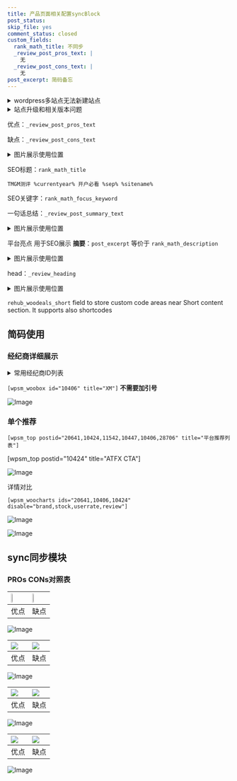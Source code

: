 ```yaml
---
title: 产品页面相关配置syncBlock
post_status: 
skip_file: yes
comment_status: closed
custom_fields:
  rank_math_title: 不同步
  _review_post_pros_text: |
    无
  _review_post_cons_text: |
    无
post_excerpt: 简码备忘
---
```

<details><summary>wordpress多站点无法新建站点</summary>

<li>和报错需要清理cookies一样的原因</li>
<li>wp-config.php里面<code>define( 'SUBDOMAIN_INSTALL', false );//子域名安装</code></li>
<li>新建子站点是用<code>define( 'SUBDOMAIN_INSTALL', true);//子域名安装</code> 完成以后，改成<code>false</code></li>
</details>

<details><summary>站点升级和相关版本问题</summary>

<p>wordpress：5.9.9
woocommerce：7.5.1
出现问题的地方：主题选项里面>><strong>Product layout >>compact style</strong></p>
<p>如何出现没有用过的字段 导致无法保存。先导出配置 然后进行修改，后面再次恢复即可。</p>
<p>出现部分字段无法显示时，需要返回默认布局后，对产品进行保存就好了。</p>
<p></p>
</details>

优点：`_review_post_pros_text`

缺点：`_review_post_cons_text`

<details><summary>图片展示使用位置</summary>

<img src="https://prod-files-secure.s3.us-west-2.amazonaws.com/39ed1227-6d7d-4570-be36-9ccd4a2c4241/f51d3d83-55d4-4bdf-9604-f37ec77ab556/Untitled.png?X-Amz-Algorithm=AWS4-HMAC-SHA256&X-Amz-Content-Sha256=UNSIGNED-PAYLOAD&X-Amz-Credential=ASIAZI2LB4663YNUIBOO%2F20250314%2Fus-west-2%2Fs3%2Faws4_request&X-Amz-Date=20250314T045519Z&X-Amz-Expires=3600&X-Amz-Security-Token=IQoJb3JpZ2luX2VjEJ3%2F%2F%2F%2F%2F%2F%2F%2F%2F%2FwEaCXVzLXdlc3QtMiJGMEQCIB79949kDoV1sOMDN8dAJT0OVxZxsEeD7eyPOVhYNthSAiBRDMK4MT%2BCd5%2B1h7fdd0p6b9lNboenVr%2BbFPTroUNj%2BCqIBAjm%2F%2F%2F%2F%2F%2F%2F%2F%2F%2F8BEAAaDDYzNzQyMzE4MzgwNSIMrvbtouU5MK%2BWug7xKtwD07Y4zIYH2uHmM4W4O8vk0k%2B7wORxPQ%2FbJTUMO%2Bk%2BAJQFQCoSMlDbWSRYOEW8e4TMCeEbDwn3hfjq%2F5RaeCxS7G6l6WNadCdFPcNuBDC4YuHfI7rx7RpawzYRjJ8Er9ENevXY6yuTqrB4c%2FTEfWp%2FRRBkO6QvjcN8E6a63WGq99SSooRCKiUhLX%2B%2Fr0UZHgMF7Z2n0Hc2WUcnwrvmNkbKkMtvbDpTQs8R0kZ4UCgX7BPLnNXseschp3GukbB4zLuIoGBndZey%2FohMeHYA96yWzhQi6C4kj%2BBfZ1%2BNkuZppw1BBZK2oXZJxdxw%2BTc75%2F7G%2BiTpkwrZvPn15GO3M9YiJOjiA1nzfNDFqEIWQEJJ4tyCwMvH7vp0oIPMI29t%2F55nxDcJyycKB5hmyGRhNRenpKMCTfhkxhJUv9CsCiGaJGtli4fud7Tj3nrwb5DyFc5hDwo5342uHPo8f8Frj2NNcvpK6vbO43JKNUAfxnyaeny2oBPAuzNhw4qVtGMcpCFJX26qDP4Scw36aHPfPz0paoga%2BD84jmYALnCnuPz%2FY62YwHQIWOdgJHxCGsH2GM59eXm1%2Bch2aC0VY%2B9VrZ2qZZZfWSaDw8AJlt%2B6gSjHvDBLMdaxnTYur3SOt%2FowierOvgY6pgF38WSC1si%2BxLCRn6RMr%2BVKrnTpg5BV8uGZAjMO%2F%2Bo9f7HfxdyI%2FT8j0wHeJe%2BJ4vFEvGBuSriJmeNgd7%2Bqbvs3eIK6wJXU32RkTmwV9WswMcAvBG2UbLcIcCqB2YL27WnLnHKmC0BDb9d9njFY6IPgPe%2BfO%2FXzDdtzfKflBwPg2O9hf5sxhdlDbhXeVdU2CH0KLSHt8GUDp3QTjiyIWvRnE%2FSb1lXf&X-Amz-Signature=cd9c732e2f51e1432d95536ba76f3e34637bff5fb88438f20c47dcf38a4a28a7&X-Amz-SignedHeaders=host&x-id=GetObject" alt="Image">
</details>

SEO标题：`rank_math_title`

`TMGM测评 %currentyear% 开户必看 %sep% %sitename%`

SEO关键字：`rank_math_focus_keyword`

一句话总结：`_review_post_summary_text`

<details><summary>图片展示使用位置</summary>

<img src="https://prod-files-secure.s3.us-west-2.amazonaws.com/39ed1227-6d7d-4570-be36-9ccd4a2c4241/4b96a922-296c-4f4e-8630-d1c870cbce01/Untitled.png?X-Amz-Algorithm=AWS4-HMAC-SHA256&X-Amz-Content-Sha256=UNSIGNED-PAYLOAD&X-Amz-Credential=ASIAZI2LB466S5G427E5%2F20250314%2Fus-west-2%2Fs3%2Faws4_request&X-Amz-Date=20250314T045521Z&X-Amz-Expires=3600&X-Amz-Security-Token=IQoJb3JpZ2luX2VjEJ3%2F%2F%2F%2F%2F%2F%2F%2F%2F%2FwEaCXVzLXdlc3QtMiJIMEYCIQDGr62GpnKvFGmXzg7Ss2wg55WgCC%2FoMHsxiy5VFp7R1gIhAI9BSqfomssUXiqP6FoPDPPdWFo3UsyuPkZeGiMfBEUWKogECOb%2F%2F%2F%2F%2F%2F%2F%2F%2F%2FwEQABoMNjM3NDIzMTgzODA1IgwRd9t8DiIP23RTu6Qq3AMYWtxIyiORejqYRweucu0HDQOu0qHwrEbzn%2BbEtqt34Zw2rF5myFIHCSfLVkyDGPPVSnvgzyt%2FFh3xkP0oAp0JFuveGTZ%2BxhjGNVHlxprXcVCaUaqCaXhFGk0lzp2C2eeSyxWqK3C2qNqkPEhzRyKOBqhEqfPY%2FBalA5STmHwFmVOdz1OENdCcodUhzhwzfpeV5jAjN41BKrJVaep6m7%2Bp1LwpYbF%2FcPuiVY2FVnuJgExLviNr90hnhcYaXnbto24NXVfOELkrsPphozUw%2BFfuv7cFcTPRTqxJDnhRRlCdTg%2B584CP0I8uFtIZgWGaE3ZCYWHrYXOX%2BHTCzqapVsj6q27lEhN5F%2FJsRFvcZiMa6odpZ0n%2BVRD%2BP8JujhJhv8dmHrdUKLpBuG%2FsYBlYhVPpSLdPoeLp7C5hC3AYhDLfbMvCXvU9NUvcYHzM5QFf0PHWTBeiA5dkHsiiAoQtZq4hXNGlkltVnETQU5NYyHQrD7uKLlbdyokFvNbHYaG4SNfte6ELn8mIOnAXiD8XfHxP3cCcNjX8OjiJQlGGLWfV6NL6yEiIXIRREO0%2FB1EjvOornvggG4hnT6IsXS%2Bn%2FSpJwfyk4efe9m4yj02%2FGK%2F%2FjLZezZU9n%2FQA6IkqzzCg6s6%2BBjqkAcrWBfwSb8YtgN%2FgFZU%2BSqqMCZ%2BAQCKGcqLDnhtgT3XVwQ7hLkk5Yb3J5P%2BDC%2FmoXGgJUlM3XWbNGIRy6x00LbF1cSlxdBLwqiiKqhISHKJRBg15dNSTNrWAOWgV1s6S5Yyf%2B9DQFAQF%2BSs3HqEcRlkJWvm0heahD6feaRMt54Lbqy9efs8WUznSJE1z8bVDVfA3N9qQYCx7mDHOVTB3jF5flTgH&X-Amz-Signature=ae5e79d0939c3c32bf2fbbdb47680541b0520c1be5f77b3b180100ae1cb13d73&X-Amz-SignedHeaders=host&x-id=GetObject" alt="Image">
</details>

平台亮点 用于SEO展示 **摘要**：`post_excerpt`  等价于 `rank_math_description`

<details><summary>图片展示使用位置</summary>

<img src="https://prod-files-secure.s3.us-west-2.amazonaws.com/39ed1227-6d7d-4570-be36-9ccd4a2c4241/1ee11f63-b60a-4dfe-a7a7-d58ff23b5d88/Untitled.png?X-Amz-Algorithm=AWS4-HMAC-SHA256&X-Amz-Content-Sha256=UNSIGNED-PAYLOAD&X-Amz-Credential=ASIAZI2LB466TXFJU3SG%2F20250314%2Fus-west-2%2Fs3%2Faws4_request&X-Amz-Date=20250314T045521Z&X-Amz-Expires=3600&X-Amz-Security-Token=IQoJb3JpZ2luX2VjEJ3%2F%2F%2F%2F%2F%2F%2F%2F%2F%2FwEaCXVzLXdlc3QtMiJHMEUCIQCHozYCUYEbqucFQqjg%2F%2FE1ThIrBdBDT55tjAmSz%2BPSmQIgTxXI66diUb%2B%2Fh%2BBKU5qmTJjUM4%2FWYEDlokSXmqs%2FP24qiAQI5v%2F%2F%2F%2F%2F%2F%2F%2F%2F%2FARAAGgw2Mzc0MjMxODM4MDUiDFUM3MaC%2BVo3tiviPCrcA9UWbdFnS9c%2FcgiMNG4bDmXSjkUTuLuJGOWUbx2EgK5OY%2BnTF7WDUby7AeFuRs1TUDpG5syuKLofsOMBpL0ngyqz8%2FqRo4yEL1vSMH3cGgFQYTXgI7%2F34eh1ATVQry2RbXtNlocZTr08k9qTmnC%2BuZm7%2FO5gBB0ATeFZycTSwb4H3BniLm9n4bOevvKNf%2FLVvqI%2B%2BcnARrLG8ssrmzY0ycwk6Zgr0zSyYxE4VCpeHZygpqkseZXXMNMeQXXeEk4rq%2F3IKr%2BJ31qs7oEmBe6HVgmU55EAwKZirQI7jdeOdXKYTwhZcUkzL0ao%2Bf82NMfhDVC4UCpwrnCg9Eq4X4SFtlhPKN7fLAjfF9Berixk9HyV9XfWncY8mtuc1ZqpjJLcxwcSRfX9U55%2FQeWXFjHJob53ChOoA5NcIzYhDBTaW4GNiK%2BE515av37ixYNnWJxljgFuaUJoLmJ0iEZtYLVI1LHesi0UwCvqCoGfMo0Dhq8ckokDrhgrO4OEYNhLiX%2BvfmR%2BYvG%2Fqzpg0BvOYpEtpS3WO7UUKA6sxLlpJP%2B7FfjuD2oY5yaxQRRrHFJLHUOCkoSy0ahB8FmwVmG64ZOnPOMcVEmMRr3N%2FWFgHzbwHQKY3fjgXCboONqtou57MNXpzr4GOqUB2kq%2BnhBobH1rrcmFhWCpwRcaj0H5a1l19qvCUkLfOJMm2ZUZ%2BvvGfj4QLbQuoRTX8mX592U%2F5%2BofiuYleB07q4P2VLsOkjBItWCYhFabOBbJt9jDVk8aPlxeCEKwhYih%2B6FyxoIvghijc3Z7tql%2F3Az4sb%2Bw5yK%2FcSVwJyyHFVG1x0LJsvCu8lAnM2oCQnen5zQq0ywecr31Jw%2BY1%2FirCC1aTHkp&X-Amz-Signature=023ce89372bed0d46eddda0906b6aaa79599e3a58746b45df5c2fea5081a2963&X-Amz-SignedHeaders=host&x-id=GetObject" alt="Image">
<img src="https://prod-files-secure.s3.us-west-2.amazonaws.com/39ed1227-6d7d-4570-be36-9ccd4a2c4241/ad4118b5-78d8-4fbe-801e-3b29b5d99c01/Untitled.png?X-Amz-Algorithm=AWS4-HMAC-SHA256&X-Amz-Content-Sha256=UNSIGNED-PAYLOAD&X-Amz-Credential=ASIAZI2LB466TXFJU3SG%2F20250314%2Fus-west-2%2Fs3%2Faws4_request&X-Amz-Date=20250314T045521Z&X-Amz-Expires=3600&X-Amz-Security-Token=IQoJb3JpZ2luX2VjEJ3%2F%2F%2F%2F%2F%2F%2F%2F%2F%2FwEaCXVzLXdlc3QtMiJHMEUCIQCHozYCUYEbqucFQqjg%2F%2FE1ThIrBdBDT55tjAmSz%2BPSmQIgTxXI66diUb%2B%2Fh%2BBKU5qmTJjUM4%2FWYEDlokSXmqs%2FP24qiAQI5v%2F%2F%2F%2F%2F%2F%2F%2F%2F%2FARAAGgw2Mzc0MjMxODM4MDUiDFUM3MaC%2BVo3tiviPCrcA9UWbdFnS9c%2FcgiMNG4bDmXSjkUTuLuJGOWUbx2EgK5OY%2BnTF7WDUby7AeFuRs1TUDpG5syuKLofsOMBpL0ngyqz8%2FqRo4yEL1vSMH3cGgFQYTXgI7%2F34eh1ATVQry2RbXtNlocZTr08k9qTmnC%2BuZm7%2FO5gBB0ATeFZycTSwb4H3BniLm9n4bOevvKNf%2FLVvqI%2B%2BcnARrLG8ssrmzY0ycwk6Zgr0zSyYxE4VCpeHZygpqkseZXXMNMeQXXeEk4rq%2F3IKr%2BJ31qs7oEmBe6HVgmU55EAwKZirQI7jdeOdXKYTwhZcUkzL0ao%2Bf82NMfhDVC4UCpwrnCg9Eq4X4SFtlhPKN7fLAjfF9Berixk9HyV9XfWncY8mtuc1ZqpjJLcxwcSRfX9U55%2FQeWXFjHJob53ChOoA5NcIzYhDBTaW4GNiK%2BE515av37ixYNnWJxljgFuaUJoLmJ0iEZtYLVI1LHesi0UwCvqCoGfMo0Dhq8ckokDrhgrO4OEYNhLiX%2BvfmR%2BYvG%2Fqzpg0BvOYpEtpS3WO7UUKA6sxLlpJP%2B7FfjuD2oY5yaxQRRrHFJLHUOCkoSy0ahB8FmwVmG64ZOnPOMcVEmMRr3N%2FWFgHzbwHQKY3fjgXCboONqtou57MNXpzr4GOqUB2kq%2BnhBobH1rrcmFhWCpwRcaj0H5a1l19qvCUkLfOJMm2ZUZ%2BvvGfj4QLbQuoRTX8mX592U%2F5%2BofiuYleB07q4P2VLsOkjBItWCYhFabOBbJt9jDVk8aPlxeCEKwhYih%2B6FyxoIvghijc3Z7tql%2F3Az4sb%2Bw5yK%2FcSVwJyyHFVG1x0LJsvCu8lAnM2oCQnen5zQq0ywecr31Jw%2BY1%2FirCC1aTHkp&X-Amz-Signature=2a686ee81258bff24493251f52d902719ca7d47149bd02650d58cef27ed23c3c&X-Amz-SignedHeaders=host&x-id=GetObject" alt="Image">
<img src="https://prod-files-secure.s3.us-west-2.amazonaws.com/39ed1227-6d7d-4570-be36-9ccd4a2c4241/a38cf7c9-a79c-4b64-9e94-13589fe0758b/Untitled.png?X-Amz-Algorithm=AWS4-HMAC-SHA256&X-Amz-Content-Sha256=UNSIGNED-PAYLOAD&X-Amz-Credential=ASIAZI2LB466TXFJU3SG%2F20250314%2Fus-west-2%2Fs3%2Faws4_request&X-Amz-Date=20250314T045521Z&X-Amz-Expires=3600&X-Amz-Security-Token=IQoJb3JpZ2luX2VjEJ3%2F%2F%2F%2F%2F%2F%2F%2F%2F%2FwEaCXVzLXdlc3QtMiJHMEUCIQCHozYCUYEbqucFQqjg%2F%2FE1ThIrBdBDT55tjAmSz%2BPSmQIgTxXI66diUb%2B%2Fh%2BBKU5qmTJjUM4%2FWYEDlokSXmqs%2FP24qiAQI5v%2F%2F%2F%2F%2F%2F%2F%2F%2F%2FARAAGgw2Mzc0MjMxODM4MDUiDFUM3MaC%2BVo3tiviPCrcA9UWbdFnS9c%2FcgiMNG4bDmXSjkUTuLuJGOWUbx2EgK5OY%2BnTF7WDUby7AeFuRs1TUDpG5syuKLofsOMBpL0ngyqz8%2FqRo4yEL1vSMH3cGgFQYTXgI7%2F34eh1ATVQry2RbXtNlocZTr08k9qTmnC%2BuZm7%2FO5gBB0ATeFZycTSwb4H3BniLm9n4bOevvKNf%2FLVvqI%2B%2BcnARrLG8ssrmzY0ycwk6Zgr0zSyYxE4VCpeHZygpqkseZXXMNMeQXXeEk4rq%2F3IKr%2BJ31qs7oEmBe6HVgmU55EAwKZirQI7jdeOdXKYTwhZcUkzL0ao%2Bf82NMfhDVC4UCpwrnCg9Eq4X4SFtlhPKN7fLAjfF9Berixk9HyV9XfWncY8mtuc1ZqpjJLcxwcSRfX9U55%2FQeWXFjHJob53ChOoA5NcIzYhDBTaW4GNiK%2BE515av37ixYNnWJxljgFuaUJoLmJ0iEZtYLVI1LHesi0UwCvqCoGfMo0Dhq8ckokDrhgrO4OEYNhLiX%2BvfmR%2BYvG%2Fqzpg0BvOYpEtpS3WO7UUKA6sxLlpJP%2B7FfjuD2oY5yaxQRRrHFJLHUOCkoSy0ahB8FmwVmG64ZOnPOMcVEmMRr3N%2FWFgHzbwHQKY3fjgXCboONqtou57MNXpzr4GOqUB2kq%2BnhBobH1rrcmFhWCpwRcaj0H5a1l19qvCUkLfOJMm2ZUZ%2BvvGfj4QLbQuoRTX8mX592U%2F5%2BofiuYleB07q4P2VLsOkjBItWCYhFabOBbJt9jDVk8aPlxeCEKwhYih%2B6FyxoIvghijc3Z7tql%2F3Az4sb%2Bw5yK%2FcSVwJyyHFVG1x0LJsvCu8lAnM2oCQnen5zQq0ywecr31Jw%2BY1%2FirCC1aTHkp&X-Amz-Signature=98d8690dfe4e067a5c379b5ac81d6f9921e6063803d56ff8069685e3564fa9a3&X-Amz-SignedHeaders=host&x-id=GetObject" alt="Image">
<img src="https://prod-files-secure.s3.us-west-2.amazonaws.com/39ed1227-6d7d-4570-be36-9ccd4a2c4241/7da6fc1e-d2ac-42ae-8c75-cb5749aa18f6/Untitled.png?X-Amz-Algorithm=AWS4-HMAC-SHA256&X-Amz-Content-Sha256=UNSIGNED-PAYLOAD&X-Amz-Credential=ASIAZI2LB466TXFJU3SG%2F20250314%2Fus-west-2%2Fs3%2Faws4_request&X-Amz-Date=20250314T045521Z&X-Amz-Expires=3600&X-Amz-Security-Token=IQoJb3JpZ2luX2VjEJ3%2F%2F%2F%2F%2F%2F%2F%2F%2F%2FwEaCXVzLXdlc3QtMiJHMEUCIQCHozYCUYEbqucFQqjg%2F%2FE1ThIrBdBDT55tjAmSz%2BPSmQIgTxXI66diUb%2B%2Fh%2BBKU5qmTJjUM4%2FWYEDlokSXmqs%2FP24qiAQI5v%2F%2F%2F%2F%2F%2F%2F%2F%2F%2FARAAGgw2Mzc0MjMxODM4MDUiDFUM3MaC%2BVo3tiviPCrcA9UWbdFnS9c%2FcgiMNG4bDmXSjkUTuLuJGOWUbx2EgK5OY%2BnTF7WDUby7AeFuRs1TUDpG5syuKLofsOMBpL0ngyqz8%2FqRo4yEL1vSMH3cGgFQYTXgI7%2F34eh1ATVQry2RbXtNlocZTr08k9qTmnC%2BuZm7%2FO5gBB0ATeFZycTSwb4H3BniLm9n4bOevvKNf%2FLVvqI%2B%2BcnARrLG8ssrmzY0ycwk6Zgr0zSyYxE4VCpeHZygpqkseZXXMNMeQXXeEk4rq%2F3IKr%2BJ31qs7oEmBe6HVgmU55EAwKZirQI7jdeOdXKYTwhZcUkzL0ao%2Bf82NMfhDVC4UCpwrnCg9Eq4X4SFtlhPKN7fLAjfF9Berixk9HyV9XfWncY8mtuc1ZqpjJLcxwcSRfX9U55%2FQeWXFjHJob53ChOoA5NcIzYhDBTaW4GNiK%2BE515av37ixYNnWJxljgFuaUJoLmJ0iEZtYLVI1LHesi0UwCvqCoGfMo0Dhq8ckokDrhgrO4OEYNhLiX%2BvfmR%2BYvG%2Fqzpg0BvOYpEtpS3WO7UUKA6sxLlpJP%2B7FfjuD2oY5yaxQRRrHFJLHUOCkoSy0ahB8FmwVmG64ZOnPOMcVEmMRr3N%2FWFgHzbwHQKY3fjgXCboONqtou57MNXpzr4GOqUB2kq%2BnhBobH1rrcmFhWCpwRcaj0H5a1l19qvCUkLfOJMm2ZUZ%2BvvGfj4QLbQuoRTX8mX592U%2F5%2BofiuYleB07q4P2VLsOkjBItWCYhFabOBbJt9jDVk8aPlxeCEKwhYih%2B6FyxoIvghijc3Z7tql%2F3Az4sb%2Bw5yK%2FcSVwJyyHFVG1x0LJsvCu8lAnM2oCQnen5zQq0ywecr31Jw%2BY1%2FirCC1aTHkp&X-Amz-Signature=558dbe171069ea98ca77d53299d0c8175edfeddd32c7abd62dc49bff876f3725&X-Amz-SignedHeaders=host&x-id=GetObject" alt="Image">
<img src="https://prod-files-secure.s3.us-west-2.amazonaws.com/39ed1227-6d7d-4570-be36-9ccd4a2c4241/7e97f40a-eaee-47f5-b2f9-475f96808fa7/Untitled.png?X-Amz-Algorithm=AWS4-HMAC-SHA256&X-Amz-Content-Sha256=UNSIGNED-PAYLOAD&X-Amz-Credential=ASIAZI2LB466TXFJU3SG%2F20250314%2Fus-west-2%2Fs3%2Faws4_request&X-Amz-Date=20250314T045521Z&X-Amz-Expires=3600&X-Amz-Security-Token=IQoJb3JpZ2luX2VjEJ3%2F%2F%2F%2F%2F%2F%2F%2F%2F%2FwEaCXVzLXdlc3QtMiJHMEUCIQCHozYCUYEbqucFQqjg%2F%2FE1ThIrBdBDT55tjAmSz%2BPSmQIgTxXI66diUb%2B%2Fh%2BBKU5qmTJjUM4%2FWYEDlokSXmqs%2FP24qiAQI5v%2F%2F%2F%2F%2F%2F%2F%2F%2F%2FARAAGgw2Mzc0MjMxODM4MDUiDFUM3MaC%2BVo3tiviPCrcA9UWbdFnS9c%2FcgiMNG4bDmXSjkUTuLuJGOWUbx2EgK5OY%2BnTF7WDUby7AeFuRs1TUDpG5syuKLofsOMBpL0ngyqz8%2FqRo4yEL1vSMH3cGgFQYTXgI7%2F34eh1ATVQry2RbXtNlocZTr08k9qTmnC%2BuZm7%2FO5gBB0ATeFZycTSwb4H3BniLm9n4bOevvKNf%2FLVvqI%2B%2BcnARrLG8ssrmzY0ycwk6Zgr0zSyYxE4VCpeHZygpqkseZXXMNMeQXXeEk4rq%2F3IKr%2BJ31qs7oEmBe6HVgmU55EAwKZirQI7jdeOdXKYTwhZcUkzL0ao%2Bf82NMfhDVC4UCpwrnCg9Eq4X4SFtlhPKN7fLAjfF9Berixk9HyV9XfWncY8mtuc1ZqpjJLcxwcSRfX9U55%2FQeWXFjHJob53ChOoA5NcIzYhDBTaW4GNiK%2BE515av37ixYNnWJxljgFuaUJoLmJ0iEZtYLVI1LHesi0UwCvqCoGfMo0Dhq8ckokDrhgrO4OEYNhLiX%2BvfmR%2BYvG%2Fqzpg0BvOYpEtpS3WO7UUKA6sxLlpJP%2B7FfjuD2oY5yaxQRRrHFJLHUOCkoSy0ahB8FmwVmG64ZOnPOMcVEmMRr3N%2FWFgHzbwHQKY3fjgXCboONqtou57MNXpzr4GOqUB2kq%2BnhBobH1rrcmFhWCpwRcaj0H5a1l19qvCUkLfOJMm2ZUZ%2BvvGfj4QLbQuoRTX8mX592U%2F5%2BofiuYleB07q4P2VLsOkjBItWCYhFabOBbJt9jDVk8aPlxeCEKwhYih%2B6FyxoIvghijc3Z7tql%2F3Az4sb%2Bw5yK%2FcSVwJyyHFVG1x0LJsvCu8lAnM2oCQnen5zQq0ywecr31Jw%2BY1%2FirCC1aTHkp&X-Amz-Signature=f3ff54bac3e5cf2bbca9ddbda76c73ec76c8ee03f722d59e4d9ce4c52337d390&X-Amz-SignedHeaders=host&x-id=GetObject" alt="Image">
</details>

head：`_review_heading`

<details><summary>图片展示使用位置</summary>

<img src="https://prod-files-secure.s3.us-west-2.amazonaws.com/39ed1227-6d7d-4570-be36-9ccd4a2c4241/3a4650ad-9887-415c-889a-edd51fa54f27/Untitled.png?X-Amz-Algorithm=AWS4-HMAC-SHA256&X-Amz-Content-Sha256=UNSIGNED-PAYLOAD&X-Amz-Credential=ASIAZI2LB466QGXAFVCA%2F20250314%2Fus-west-2%2Fs3%2Faws4_request&X-Amz-Date=20250314T045522Z&X-Amz-Expires=3600&X-Amz-Security-Token=IQoJb3JpZ2luX2VjEJ3%2F%2F%2F%2F%2F%2F%2F%2F%2F%2FwEaCXVzLXdlc3QtMiJIMEYCIQDHjacYhTBVv%2FsTMDJyGYL4A%2BCCfHwHypk8GYf%2BZr3m0AIhAOgBK8S0y7jBz76CpWVyEKWr%2FtxFt5h1NoG%2F4ssueOBfKogECOb%2F%2F%2F%2F%2F%2F%2F%2F%2F%2FwEQABoMNjM3NDIzMTgzODA1IgytL%2BUc%2B8B81N4eY0wq3AO1qlxug7ak8adMGdLAocJam36Pil08nZUKeazwfRGdl1yhvVdPpaNgq8oggESgEtMepINrTwrmuLYOfK2ygJGORuIUF5Ejn0YgApGpqNhbDmIHmT9HjMkI%2FODs5HsmoH9F2wINjaRYsi42dGVtk5g2rezfIvacRVDVRz7PC9beJICBtV2gHax2%2B4DuO8moS0VdU46Wfelt3XNtK1O15Pbc9641o5awLUqBxt29bBdcdLngc1n1PimiCe5jVQrMuAH4t6fe%2FhzFAGpFulZz25Od62QRwA4%2BWM4X5Np2%2Fbovd4lAXw7RL0e5WkiW6BHidtkp39I%2FSHRup0t66PleX1%2BgCTDtJ7DtBoHyE1DnAghf0hK%2FJCo0MXcj7PFxzgwPfGAPZm8Wl%2FkA4QNAXWNRE0a1w7fw2ZGVHx5zL7Oq%2FwQGORcBpBxZEjqiNE%2FG%2BsYol1NQZ%2FXh6IGCZA6KUbijMLR5mvkhXU2K%2FmDIEEBN9s9WCybgO1Z10cJVMnZkVfNe5gey7yzDD3VWLdh59UuzsN4N4tSTPd%2BSVqXawRQILYQfdBqhgMox3fMEbk0w0APTfPNlniAGbq7hhIWDx11fz596n5vm%2FPy8mzh6r8M9claHSy63AWtxhVJG93zfdDDy6s6%2BBjqkAe6Q74niSTOy6gPDmDcPRJpo0b5CDmNU2HdljLhAk4JJ4fie2qOEgUbhh6TrVz8q8IBdYnPRLVSbe7JnKOz%2FWnfmOAScx3b%2FdFhpXVl4KaBW%2Foykip0yoHYYNawpyYz%2Fo%2BeSsbIbPTTHo0%2FxAU%2FcxIQhjBK9YzIlMlEZJYDvviXG6eXzkz9nNHqDYcjQ9%2BiuCQgdYPWjZlyvDzAo%2FyRzSacT7rYV&X-Amz-Signature=8251d8d8bfc41b071eb313c3acc2b2dbaad81cb9c496222bc3842507d3cacc27&X-Amz-SignedHeaders=host&x-id=GetObject" alt="Image">
</details>

`rehub_woodeals_short`	field to store custom code areas near Short content section. It supports also shortcodes



## 简码使用

### 经纪商详细展示

<details><summary>常用经纪商ID列表</summary>

<pre><code class="php">嘉盛 ===> 20641  [wpsm_woobox id="20641" title="嘉盛"]
易信easymarkets ===> 11542  [wpsm_woobox id="11542" title="易信easymarkets"]
ATFX外汇 ===> 10424  [wpsm_woobox id="10424" title="ATFX"]
XM ===> 10406  [wpsm_woobox id="10406" title="XM"]
TMGM ===> 29622  [wpsm_woobox id="29622" title="TMGM"]
HYCM ===> 10447  [wpsm_woobox id="10447" title="HYCM"]
fpmarkets澳福外汇 ===> 20639  [wpsm_woobox id="20639" title="fpmarkets澳福外汇"]</code></pre>
</details>

`[wpsm_woobox id="10406" title="XM"]` **不需要加引号**

![Image](https://prod-files-secure.s3.us-west-2.amazonaws.com/39ed1227-6d7d-4570-be36-9ccd4a2c4241/4f898f9d-0fa7-4e43-acd3-ac6bc7be575a/Untitled.png?X-Amz-Algorithm=AWS4-HMAC-SHA256&X-Amz-Content-Sha256=UNSIGNED-PAYLOAD&X-Amz-Credential=ASIAZI2LB466RHHPYQIH%2F20250314%2Fus-west-2%2Fs3%2Faws4_request&X-Amz-Date=20250314T045518Z&X-Amz-Expires=3600&X-Amz-Security-Token=IQoJb3JpZ2luX2VjEJ3%2F%2F%2F%2F%2F%2F%2F%2F%2F%2FwEaCXVzLXdlc3QtMiJHMEUCIEz5MpHXxtSTNyOBn9s2Vpw7R7c0W29V%2FJkZvDhu2m2MAiEAuqN%2FbT7St3hLJi71vYd5zkjiglxw5H7%2FWUwkOCZ9O44qiAQI5v%2F%2F%2F%2F%2F%2F%2F%2F%2F%2FARAAGgw2Mzc0MjMxODM4MDUiDJZzHGqfBESnrceRpSrcA42hwFrzKXmzMBG9OrRVXwGbpX5azwf0Xm5PdTf0W7T7iG5jVze4JJkRdwveYXe3B47pXZWMTfFP4%2F0v3yKjZlY6A0IgnNwLa8SkZkhrBi6AKQLeVd8xIuzpfoDEYbufvSThbHcQletDDyPHTjAvp%2B3QwMquZZnWiNYGrIaZ%2B5o09GreDwBmvL%2FAGfOlMeke9il1Ria5g4AaqRgdSHpwxanuUPov4vSuuNHZqxTBqiWBECFq2RfgrX1urU8gnNVidYv84OixgVrONLCzwXrm6C6fHbjry%2BIJBtGSrNwjBUA0C6Dyr5xC3OCPYW5Myw0iNTAixzRvRFvsIcWWKG86xRMLC5s9Kte61L2T49SD%2BtyS438W6xmbEeZ1VLT2bS7DKJkZLnO2JIgqvi1K%2BQ6IJW1f9k2fZwITxXra6%2B%2BeN0Nw4SxsqubB0xwjSW8GD9KuYIoNh0mL5V%2BqF6NzmvuBEzUBG2jx80GPDQpf4HV%2BD6R%2BpeSFk%2Fs7ElAERZShEV5VzcATDkrKSkvgnSzcQ2XR96IvMdesVUSgo1ozESxXJAv3PcFHvbLdzzfy%2BJSVIbs0B9PR4UXqZFy%2BJXF6%2B1R0eH1Z1q%2B0iAClD7Asuy2cnD30Md5Pc5fjP0cgtT40MPzpzr4GOqUBLNd2GFYCfPb%2FQ%2BwPS%2FHpBEqJhhm7Ugv32IPcvbhf%2BG7H9rXs9Xeezp2Q5UiDv%2FvYIpXacC7o67ONN1Ee%2Bz8s8mfyjIf7HFMQL6%2BiWboH8O2W4ixgWUkuyA1UN3EUglSlvwL7vI798c6ufTj00XpFCFuJbxPqXG8JI%2BaRHca01ZbrE7ax%2Fzt9Xq9L7rWrm4Tp%2Bm6his2dRGlGRhzB3JZg7BUkBNel&X-Amz-Signature=abc9c76e78f24e58861715ea7240c8117ce0cad2833bf1a9b1da2896f8a2e5ca&X-Amz-SignedHeaders=host&x-id=GetObject)

### 单个推荐
`[wpsm_top postid="20641,10424,11542,10447,10406,28706" title="平台推荐列表"]`

[wpsm_top postid="10424" title="ATFX CTA"]

![Image](https://prod-files-secure.s3.us-west-2.amazonaws.com/39ed1227-6d7d-4570-be36-9ccd4a2c4241/5ac620dc-51a8-48b6-b55d-91f47299193c/Untitled.png?X-Amz-Algorithm=AWS4-HMAC-SHA256&X-Amz-Content-Sha256=UNSIGNED-PAYLOAD&X-Amz-Credential=ASIAZI2LB466RHHPYQIH%2F20250314%2Fus-west-2%2Fs3%2Faws4_request&X-Amz-Date=20250314T045518Z&X-Amz-Expires=3600&X-Amz-Security-Token=IQoJb3JpZ2luX2VjEJ3%2F%2F%2F%2F%2F%2F%2F%2F%2F%2FwEaCXVzLXdlc3QtMiJHMEUCIEz5MpHXxtSTNyOBn9s2Vpw7R7c0W29V%2FJkZvDhu2m2MAiEAuqN%2FbT7St3hLJi71vYd5zkjiglxw5H7%2FWUwkOCZ9O44qiAQI5v%2F%2F%2F%2F%2F%2F%2F%2F%2F%2FARAAGgw2Mzc0MjMxODM4MDUiDJZzHGqfBESnrceRpSrcA42hwFrzKXmzMBG9OrRVXwGbpX5azwf0Xm5PdTf0W7T7iG5jVze4JJkRdwveYXe3B47pXZWMTfFP4%2F0v3yKjZlY6A0IgnNwLa8SkZkhrBi6AKQLeVd8xIuzpfoDEYbufvSThbHcQletDDyPHTjAvp%2B3QwMquZZnWiNYGrIaZ%2B5o09GreDwBmvL%2FAGfOlMeke9il1Ria5g4AaqRgdSHpwxanuUPov4vSuuNHZqxTBqiWBECFq2RfgrX1urU8gnNVidYv84OixgVrONLCzwXrm6C6fHbjry%2BIJBtGSrNwjBUA0C6Dyr5xC3OCPYW5Myw0iNTAixzRvRFvsIcWWKG86xRMLC5s9Kte61L2T49SD%2BtyS438W6xmbEeZ1VLT2bS7DKJkZLnO2JIgqvi1K%2BQ6IJW1f9k2fZwITxXra6%2B%2BeN0Nw4SxsqubB0xwjSW8GD9KuYIoNh0mL5V%2BqF6NzmvuBEzUBG2jx80GPDQpf4HV%2BD6R%2BpeSFk%2Fs7ElAERZShEV5VzcATDkrKSkvgnSzcQ2XR96IvMdesVUSgo1ozESxXJAv3PcFHvbLdzzfy%2BJSVIbs0B9PR4UXqZFy%2BJXF6%2B1R0eH1Z1q%2B0iAClD7Asuy2cnD30Md5Pc5fjP0cgtT40MPzpzr4GOqUBLNd2GFYCfPb%2FQ%2BwPS%2FHpBEqJhhm7Ugv32IPcvbhf%2BG7H9rXs9Xeezp2Q5UiDv%2FvYIpXacC7o67ONN1Ee%2Bz8s8mfyjIf7HFMQL6%2BiWboH8O2W4ixgWUkuyA1UN3EUglSlvwL7vI798c6ufTj00XpFCFuJbxPqXG8JI%2BaRHca01ZbrE7ax%2Fzt9Xq9L7rWrm4Tp%2Bm6his2dRGlGRhzB3JZg7BUkBNel&X-Amz-Signature=eef2419bb09d852e614ab278808a328bb4127f1cca30ea315ad8f1b1a76b1478&X-Amz-SignedHeaders=host&x-id=GetObject)

详情对比

`[wpsm_woocharts ids="20641,10406,10424" disable="brand,stock,userrate,review"]`

![Image](https://prod-files-secure.s3.us-west-2.amazonaws.com/39ed1227-6d7d-4570-be36-9ccd4a2c4241/bf3ba45f-b9f3-4295-8aef-b4a495fd25f4/Untitled.png?X-Amz-Algorithm=AWS4-HMAC-SHA256&X-Amz-Content-Sha256=UNSIGNED-PAYLOAD&X-Amz-Credential=ASIAZI2LB466RHHPYQIH%2F20250314%2Fus-west-2%2Fs3%2Faws4_request&X-Amz-Date=20250314T045518Z&X-Amz-Expires=3600&X-Amz-Security-Token=IQoJb3JpZ2luX2VjEJ3%2F%2F%2F%2F%2F%2F%2F%2F%2F%2FwEaCXVzLXdlc3QtMiJHMEUCIEz5MpHXxtSTNyOBn9s2Vpw7R7c0W29V%2FJkZvDhu2m2MAiEAuqN%2FbT7St3hLJi71vYd5zkjiglxw5H7%2FWUwkOCZ9O44qiAQI5v%2F%2F%2F%2F%2F%2F%2F%2F%2F%2FARAAGgw2Mzc0MjMxODM4MDUiDJZzHGqfBESnrceRpSrcA42hwFrzKXmzMBG9OrRVXwGbpX5azwf0Xm5PdTf0W7T7iG5jVze4JJkRdwveYXe3B47pXZWMTfFP4%2F0v3yKjZlY6A0IgnNwLa8SkZkhrBi6AKQLeVd8xIuzpfoDEYbufvSThbHcQletDDyPHTjAvp%2B3QwMquZZnWiNYGrIaZ%2B5o09GreDwBmvL%2FAGfOlMeke9il1Ria5g4AaqRgdSHpwxanuUPov4vSuuNHZqxTBqiWBECFq2RfgrX1urU8gnNVidYv84OixgVrONLCzwXrm6C6fHbjry%2BIJBtGSrNwjBUA0C6Dyr5xC3OCPYW5Myw0iNTAixzRvRFvsIcWWKG86xRMLC5s9Kte61L2T49SD%2BtyS438W6xmbEeZ1VLT2bS7DKJkZLnO2JIgqvi1K%2BQ6IJW1f9k2fZwITxXra6%2B%2BeN0Nw4SxsqubB0xwjSW8GD9KuYIoNh0mL5V%2BqF6NzmvuBEzUBG2jx80GPDQpf4HV%2BD6R%2BpeSFk%2Fs7ElAERZShEV5VzcATDkrKSkvgnSzcQ2XR96IvMdesVUSgo1ozESxXJAv3PcFHvbLdzzfy%2BJSVIbs0B9PR4UXqZFy%2BJXF6%2B1R0eH1Z1q%2B0iAClD7Asuy2cnD30Md5Pc5fjP0cgtT40MPzpzr4GOqUBLNd2GFYCfPb%2FQ%2BwPS%2FHpBEqJhhm7Ugv32IPcvbhf%2BG7H9rXs9Xeezp2Q5UiDv%2FvYIpXacC7o67ONN1Ee%2Bz8s8mfyjIf7HFMQL6%2BiWboH8O2W4ixgWUkuyA1UN3EUglSlvwL7vI798c6ufTj00XpFCFuJbxPqXG8JI%2BaRHca01ZbrE7ax%2Fzt9Xq9L7rWrm4Tp%2Bm6his2dRGlGRhzB3JZg7BUkBNel&X-Amz-Signature=545dfb90497a22e04278c7344c0e51dd1e1908c0d2ba6fb99fc69ff1fe36ac92&X-Amz-SignedHeaders=host&x-id=GetObject)

![Image](https://prod-files-secure.s3.us-west-2.amazonaws.com/39ed1227-6d7d-4570-be36-9ccd4a2c4241/30bc56ef-f383-4b48-9768-2ebc9e436ec0/Untitled.png?X-Amz-Algorithm=AWS4-HMAC-SHA256&X-Amz-Content-Sha256=UNSIGNED-PAYLOAD&X-Amz-Credential=ASIAZI2LB466RHHPYQIH%2F20250314%2Fus-west-2%2Fs3%2Faws4_request&X-Amz-Date=20250314T045518Z&X-Amz-Expires=3600&X-Amz-Security-Token=IQoJb3JpZ2luX2VjEJ3%2F%2F%2F%2F%2F%2F%2F%2F%2F%2FwEaCXVzLXdlc3QtMiJHMEUCIEz5MpHXxtSTNyOBn9s2Vpw7R7c0W29V%2FJkZvDhu2m2MAiEAuqN%2FbT7St3hLJi71vYd5zkjiglxw5H7%2FWUwkOCZ9O44qiAQI5v%2F%2F%2F%2F%2F%2F%2F%2F%2F%2FARAAGgw2Mzc0MjMxODM4MDUiDJZzHGqfBESnrceRpSrcA42hwFrzKXmzMBG9OrRVXwGbpX5azwf0Xm5PdTf0W7T7iG5jVze4JJkRdwveYXe3B47pXZWMTfFP4%2F0v3yKjZlY6A0IgnNwLa8SkZkhrBi6AKQLeVd8xIuzpfoDEYbufvSThbHcQletDDyPHTjAvp%2B3QwMquZZnWiNYGrIaZ%2B5o09GreDwBmvL%2FAGfOlMeke9il1Ria5g4AaqRgdSHpwxanuUPov4vSuuNHZqxTBqiWBECFq2RfgrX1urU8gnNVidYv84OixgVrONLCzwXrm6C6fHbjry%2BIJBtGSrNwjBUA0C6Dyr5xC3OCPYW5Myw0iNTAixzRvRFvsIcWWKG86xRMLC5s9Kte61L2T49SD%2BtyS438W6xmbEeZ1VLT2bS7DKJkZLnO2JIgqvi1K%2BQ6IJW1f9k2fZwITxXra6%2B%2BeN0Nw4SxsqubB0xwjSW8GD9KuYIoNh0mL5V%2BqF6NzmvuBEzUBG2jx80GPDQpf4HV%2BD6R%2BpeSFk%2Fs7ElAERZShEV5VzcATDkrKSkvgnSzcQ2XR96IvMdesVUSgo1ozESxXJAv3PcFHvbLdzzfy%2BJSVIbs0B9PR4UXqZFy%2BJXF6%2B1R0eH1Z1q%2B0iAClD7Asuy2cnD30Md5Pc5fjP0cgtT40MPzpzr4GOqUBLNd2GFYCfPb%2FQ%2BwPS%2FHpBEqJhhm7Ugv32IPcvbhf%2BG7H9rXs9Xeezp2Q5UiDv%2FvYIpXacC7o67ONN1Ee%2Bz8s8mfyjIf7HFMQL6%2BiWboH8O2W4ixgWUkuyA1UN3EUglSlvwL7vI798c6ufTj00XpFCFuJbxPqXG8JI%2BaRHca01ZbrE7ax%2Fzt9Xq9L7rWrm4Tp%2Bm6his2dRGlGRhzB3JZg7BUkBNel&X-Amz-Signature=5cf13fd05335e2117ae5084119c06dc6790fcb41f984b1fe21b7cbd73ecdd03f&X-Amz-SignedHeaders=host&x-id=GetObject)

## sync同步模块

### PROs CONs对照表

| <img src="https://cdn.ifttt.fun/gh/jarlin8/OSS@main/icons/customize/pros.svg" height="auto" width="37.3%"> | <img src="https://cdn.ifttt.fun/gh/jarlin8/OSS@main/icons/customize/cons.svg" height="auto" width="28.8%"> |
| :--- | :--- |
| 优点 | 缺点 |

![Image](https://prod-files-secure.s3.us-west-2.amazonaws.com/39ed1227-6d7d-4570-be36-9ccd4a2c4241/8742b755-dfb5-4004-9a5f-d6e561664bd8/Untitled.png?X-Amz-Algorithm=AWS4-HMAC-SHA256&X-Amz-Content-Sha256=UNSIGNED-PAYLOAD&X-Amz-Credential=ASIAZI2LB466RHHPYQIH%2F20250314%2Fus-west-2%2Fs3%2Faws4_request&X-Amz-Date=20250314T045518Z&X-Amz-Expires=3600&X-Amz-Security-Token=IQoJb3JpZ2luX2VjEJ3%2F%2F%2F%2F%2F%2F%2F%2F%2F%2FwEaCXVzLXdlc3QtMiJHMEUCIEz5MpHXxtSTNyOBn9s2Vpw7R7c0W29V%2FJkZvDhu2m2MAiEAuqN%2FbT7St3hLJi71vYd5zkjiglxw5H7%2FWUwkOCZ9O44qiAQI5v%2F%2F%2F%2F%2F%2F%2F%2F%2F%2FARAAGgw2Mzc0MjMxODM4MDUiDJZzHGqfBESnrceRpSrcA42hwFrzKXmzMBG9OrRVXwGbpX5azwf0Xm5PdTf0W7T7iG5jVze4JJkRdwveYXe3B47pXZWMTfFP4%2F0v3yKjZlY6A0IgnNwLa8SkZkhrBi6AKQLeVd8xIuzpfoDEYbufvSThbHcQletDDyPHTjAvp%2B3QwMquZZnWiNYGrIaZ%2B5o09GreDwBmvL%2FAGfOlMeke9il1Ria5g4AaqRgdSHpwxanuUPov4vSuuNHZqxTBqiWBECFq2RfgrX1urU8gnNVidYv84OixgVrONLCzwXrm6C6fHbjry%2BIJBtGSrNwjBUA0C6Dyr5xC3OCPYW5Myw0iNTAixzRvRFvsIcWWKG86xRMLC5s9Kte61L2T49SD%2BtyS438W6xmbEeZ1VLT2bS7DKJkZLnO2JIgqvi1K%2BQ6IJW1f9k2fZwITxXra6%2B%2BeN0Nw4SxsqubB0xwjSW8GD9KuYIoNh0mL5V%2BqF6NzmvuBEzUBG2jx80GPDQpf4HV%2BD6R%2BpeSFk%2Fs7ElAERZShEV5VzcATDkrKSkvgnSzcQ2XR96IvMdesVUSgo1ozESxXJAv3PcFHvbLdzzfy%2BJSVIbs0B9PR4UXqZFy%2BJXF6%2B1R0eH1Z1q%2B0iAClD7Asuy2cnD30Md5Pc5fjP0cgtT40MPzpzr4GOqUBLNd2GFYCfPb%2FQ%2BwPS%2FHpBEqJhhm7Ugv32IPcvbhf%2BG7H9rXs9Xeezp2Q5UiDv%2FvYIpXacC7o67ONN1Ee%2Bz8s8mfyjIf7HFMQL6%2BiWboH8O2W4ixgWUkuyA1UN3EUglSlvwL7vI798c6ufTj00XpFCFuJbxPqXG8JI%2BaRHca01ZbrE7ax%2Fzt9Xq9L7rWrm4Tp%2Bm6his2dRGlGRhzB3JZg7BUkBNel&X-Amz-Signature=b5c7d318c2e3d63052b022e552fbb391d6c1dc8fe1557813f05fe3c887de052c&X-Amz-SignedHeaders=host&x-id=GetObject)

| <img src="https://cdn.ifttt.fun/gh/jarlin8/OSS@main/icons/customize/pros1.svg" height="auto"> | <img src="https://cdn.ifttt.fun/gh/jarlin8/OSS@main/icons/customize/cons1.svg" height="auto"> |
| :--- | :--- |
| 优点 | 缺点 |

![Image](https://prod-files-secure.s3.us-west-2.amazonaws.com/39ed1227-6d7d-4570-be36-9ccd4a2c4241/806358f8-c9c4-4e17-bb35-c6c76a5397a5/Untitled.png?X-Amz-Algorithm=AWS4-HMAC-SHA256&X-Amz-Content-Sha256=UNSIGNED-PAYLOAD&X-Amz-Credential=ASIAZI2LB466RHHPYQIH%2F20250314%2Fus-west-2%2Fs3%2Faws4_request&X-Amz-Date=20250314T045518Z&X-Amz-Expires=3600&X-Amz-Security-Token=IQoJb3JpZ2luX2VjEJ3%2F%2F%2F%2F%2F%2F%2F%2F%2F%2FwEaCXVzLXdlc3QtMiJHMEUCIEz5MpHXxtSTNyOBn9s2Vpw7R7c0W29V%2FJkZvDhu2m2MAiEAuqN%2FbT7St3hLJi71vYd5zkjiglxw5H7%2FWUwkOCZ9O44qiAQI5v%2F%2F%2F%2F%2F%2F%2F%2F%2F%2FARAAGgw2Mzc0MjMxODM4MDUiDJZzHGqfBESnrceRpSrcA42hwFrzKXmzMBG9OrRVXwGbpX5azwf0Xm5PdTf0W7T7iG5jVze4JJkRdwveYXe3B47pXZWMTfFP4%2F0v3yKjZlY6A0IgnNwLa8SkZkhrBi6AKQLeVd8xIuzpfoDEYbufvSThbHcQletDDyPHTjAvp%2B3QwMquZZnWiNYGrIaZ%2B5o09GreDwBmvL%2FAGfOlMeke9il1Ria5g4AaqRgdSHpwxanuUPov4vSuuNHZqxTBqiWBECFq2RfgrX1urU8gnNVidYv84OixgVrONLCzwXrm6C6fHbjry%2BIJBtGSrNwjBUA0C6Dyr5xC3OCPYW5Myw0iNTAixzRvRFvsIcWWKG86xRMLC5s9Kte61L2T49SD%2BtyS438W6xmbEeZ1VLT2bS7DKJkZLnO2JIgqvi1K%2BQ6IJW1f9k2fZwITxXra6%2B%2BeN0Nw4SxsqubB0xwjSW8GD9KuYIoNh0mL5V%2BqF6NzmvuBEzUBG2jx80GPDQpf4HV%2BD6R%2BpeSFk%2Fs7ElAERZShEV5VzcATDkrKSkvgnSzcQ2XR96IvMdesVUSgo1ozESxXJAv3PcFHvbLdzzfy%2BJSVIbs0B9PR4UXqZFy%2BJXF6%2B1R0eH1Z1q%2B0iAClD7Asuy2cnD30Md5Pc5fjP0cgtT40MPzpzr4GOqUBLNd2GFYCfPb%2FQ%2BwPS%2FHpBEqJhhm7Ugv32IPcvbhf%2BG7H9rXs9Xeezp2Q5UiDv%2FvYIpXacC7o67ONN1Ee%2Bz8s8mfyjIf7HFMQL6%2BiWboH8O2W4ixgWUkuyA1UN3EUglSlvwL7vI798c6ufTj00XpFCFuJbxPqXG8JI%2BaRHca01ZbrE7ax%2Fzt9Xq9L7rWrm4Tp%2Bm6his2dRGlGRhzB3JZg7BUkBNel&X-Amz-Signature=e5ed4b3128f21d6464cd3711e44c8618c815d87cf95506ffd8eb43506ac941fa&X-Amz-SignedHeaders=host&x-id=GetObject)

| <img src="https://cdn.ifttt.fun/gh/jarlin8/OSS@main/icons/customize/pros2.svg" height="auto"> | <img src="https://cdn.ifttt.fun/gh/jarlin8/OSS@main/icons/customize/cons2.svg" height="auto"> |
| :--- | :--- |
| 优点 | 缺点 |

![Image](https://prod-files-secure.s3.us-west-2.amazonaws.com/39ed1227-6d7d-4570-be36-9ccd4a2c4241/a9245ec9-70dd-4005-b534-0d54315fc5f3/Untitled.png?X-Amz-Algorithm=AWS4-HMAC-SHA256&X-Amz-Content-Sha256=UNSIGNED-PAYLOAD&X-Amz-Credential=ASIAZI2LB466RHHPYQIH%2F20250314%2Fus-west-2%2Fs3%2Faws4_request&X-Amz-Date=20250314T045518Z&X-Amz-Expires=3600&X-Amz-Security-Token=IQoJb3JpZ2luX2VjEJ3%2F%2F%2F%2F%2F%2F%2F%2F%2F%2FwEaCXVzLXdlc3QtMiJHMEUCIEz5MpHXxtSTNyOBn9s2Vpw7R7c0W29V%2FJkZvDhu2m2MAiEAuqN%2FbT7St3hLJi71vYd5zkjiglxw5H7%2FWUwkOCZ9O44qiAQI5v%2F%2F%2F%2F%2F%2F%2F%2F%2F%2FARAAGgw2Mzc0MjMxODM4MDUiDJZzHGqfBESnrceRpSrcA42hwFrzKXmzMBG9OrRVXwGbpX5azwf0Xm5PdTf0W7T7iG5jVze4JJkRdwveYXe3B47pXZWMTfFP4%2F0v3yKjZlY6A0IgnNwLa8SkZkhrBi6AKQLeVd8xIuzpfoDEYbufvSThbHcQletDDyPHTjAvp%2B3QwMquZZnWiNYGrIaZ%2B5o09GreDwBmvL%2FAGfOlMeke9il1Ria5g4AaqRgdSHpwxanuUPov4vSuuNHZqxTBqiWBECFq2RfgrX1urU8gnNVidYv84OixgVrONLCzwXrm6C6fHbjry%2BIJBtGSrNwjBUA0C6Dyr5xC3OCPYW5Myw0iNTAixzRvRFvsIcWWKG86xRMLC5s9Kte61L2T49SD%2BtyS438W6xmbEeZ1VLT2bS7DKJkZLnO2JIgqvi1K%2BQ6IJW1f9k2fZwITxXra6%2B%2BeN0Nw4SxsqubB0xwjSW8GD9KuYIoNh0mL5V%2BqF6NzmvuBEzUBG2jx80GPDQpf4HV%2BD6R%2BpeSFk%2Fs7ElAERZShEV5VzcATDkrKSkvgnSzcQ2XR96IvMdesVUSgo1ozESxXJAv3PcFHvbLdzzfy%2BJSVIbs0B9PR4UXqZFy%2BJXF6%2B1R0eH1Z1q%2B0iAClD7Asuy2cnD30Md5Pc5fjP0cgtT40MPzpzr4GOqUBLNd2GFYCfPb%2FQ%2BwPS%2FHpBEqJhhm7Ugv32IPcvbhf%2BG7H9rXs9Xeezp2Q5UiDv%2FvYIpXacC7o67ONN1Ee%2Bz8s8mfyjIf7HFMQL6%2BiWboH8O2W4ixgWUkuyA1UN3EUglSlvwL7vI798c6ufTj00XpFCFuJbxPqXG8JI%2BaRHca01ZbrE7ax%2Fzt9Xq9L7rWrm4Tp%2Bm6his2dRGlGRhzB3JZg7BUkBNel&X-Amz-Signature=156ed2330dd3b7e8358e10282b21a9ec0b8668c6f7e3452e269a2f0b47ac7580&X-Amz-SignedHeaders=host&x-id=GetObject)

| <img src="https://cdn.ifttt.fun/gh/jarlin8/OSS@main/icons/customize/pros3.svg" height="auto"> | <img src="https://cdn.ifttt.fun/gh/jarlin8/OSS@main/icons/customize/cons3.svg" height="auto"> |
| :--- | :--- |
| 优点 | 缺点 |

![Image](https://prod-files-secure.s3.us-west-2.amazonaws.com/39ed1227-6d7d-4570-be36-9ccd4a2c4241/e1e580a2-2e5c-4780-9ff4-19c318fc2284/Untitled.png?X-Amz-Algorithm=AWS4-HMAC-SHA256&X-Amz-Content-Sha256=UNSIGNED-PAYLOAD&X-Amz-Credential=ASIAZI2LB466RHHPYQIH%2F20250314%2Fus-west-2%2Fs3%2Faws4_request&X-Amz-Date=20250314T045518Z&X-Amz-Expires=3600&X-Amz-Security-Token=IQoJb3JpZ2luX2VjEJ3%2F%2F%2F%2F%2F%2F%2F%2F%2F%2FwEaCXVzLXdlc3QtMiJHMEUCIEz5MpHXxtSTNyOBn9s2Vpw7R7c0W29V%2FJkZvDhu2m2MAiEAuqN%2FbT7St3hLJi71vYd5zkjiglxw5H7%2FWUwkOCZ9O44qiAQI5v%2F%2F%2F%2F%2F%2F%2F%2F%2F%2FARAAGgw2Mzc0MjMxODM4MDUiDJZzHGqfBESnrceRpSrcA42hwFrzKXmzMBG9OrRVXwGbpX5azwf0Xm5PdTf0W7T7iG5jVze4JJkRdwveYXe3B47pXZWMTfFP4%2F0v3yKjZlY6A0IgnNwLa8SkZkhrBi6AKQLeVd8xIuzpfoDEYbufvSThbHcQletDDyPHTjAvp%2B3QwMquZZnWiNYGrIaZ%2B5o09GreDwBmvL%2FAGfOlMeke9il1Ria5g4AaqRgdSHpwxanuUPov4vSuuNHZqxTBqiWBECFq2RfgrX1urU8gnNVidYv84OixgVrONLCzwXrm6C6fHbjry%2BIJBtGSrNwjBUA0C6Dyr5xC3OCPYW5Myw0iNTAixzRvRFvsIcWWKG86xRMLC5s9Kte61L2T49SD%2BtyS438W6xmbEeZ1VLT2bS7DKJkZLnO2JIgqvi1K%2BQ6IJW1f9k2fZwITxXra6%2B%2BeN0Nw4SxsqubB0xwjSW8GD9KuYIoNh0mL5V%2BqF6NzmvuBEzUBG2jx80GPDQpf4HV%2BD6R%2BpeSFk%2Fs7ElAERZShEV5VzcATDkrKSkvgnSzcQ2XR96IvMdesVUSgo1ozESxXJAv3PcFHvbLdzzfy%2BJSVIbs0B9PR4UXqZFy%2BJXF6%2B1R0eH1Z1q%2B0iAClD7Asuy2cnD30Md5Pc5fjP0cgtT40MPzpzr4GOqUBLNd2GFYCfPb%2FQ%2BwPS%2FHpBEqJhhm7Ugv32IPcvbhf%2BG7H9rXs9Xeezp2Q5UiDv%2FvYIpXacC7o67ONN1Ee%2Bz8s8mfyjIf7HFMQL6%2BiWboH8O2W4ixgWUkuyA1UN3EUglSlvwL7vI798c6ufTj00XpFCFuJbxPqXG8JI%2BaRHca01ZbrE7ax%2Fzt9Xq9L7rWrm4Tp%2Bm6his2dRGlGRhzB3JZg7BUkBNel&X-Amz-Signature=2be5c618bd9307a3dde9305c07d605ef6decb6ee388ccfb1d9119f19e663dd85&X-Amz-SignedHeaders=host&x-id=GetObject)